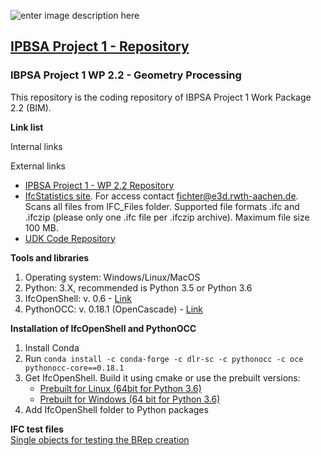 
![enter image description here](https://ibpsa.github.io/project1/assets/IBPSA-project1.png)

## [IPBSA Project 1 - Repository](https://github.com/ibpsa/project1)  

### IBPSA Project 1 WP 2.2 - Geometry Processing

This repository is the coding repository of IBPSA Project 1 Work Package 2.2 (BIM).

**Link list**
  
Internal links  

  
External links     
* [IPBSA Project 1 - WP 2.2 Repository](https://github.com/ibpsa/project1/tree/master/wp_2_2_bim)  
* [IfcStatistics site](https://ibpsa-project-1.e3d.rwth-aachen.de/IfcStats/). For access contact fichter@e3d.rwth-aachen.de. Scans all files from IFC_Files folder. Supported file formats .ifc and .ifczip (please only one .ifc file per .ifczip archive). Maximum file size 100 MB.
* [UDK Code Repository](https://github.com/UdK-VPT/BIM2Modelica)

**Tools and libraries**  
 1. Operating system: Windows/Linux/MacOS  
 2. Python: 3.X, recommended is Python 3.5 or Python 3.6  
 3. IfcOpenShell: v. 0.6 - [Link](https://github.com/IfcOpenShell/IfcOpenShell)  
 4. PythonOCC: v. 0.18.1 (OpenCascade) - [Link](https://github.com/tpaviot/pythonocc) 

**Installation of IfcOpenShell and PythonOCC**  
 1. Install Conda  
 2. Run `conda install -c conda-forge -c dlr-sc -c pythonocc -c oce pythonocc-core==0.18.1`
 3. Get IfcOpenShell. Build it using cmake or use the prebuilt versions: 
    - [Prebuilt for Linux (64bit for Python 3.6)](https://s3.amazonaws.com/ifcopenshell-builds/ifcopenshell-python-36-v0.6.0-33cbcc2-linux64.zip)   
     - [Prebuilt for Windows (64 bit for Python 3.6)](https://s3.amazonaws.com/ifcopenshell-builds/ifcopenshell-python-36-v0.6.0-33cbcc2-win64.zip)  
 4. Add IfcOpenShell folder to Python packages

**IFC test files**    
[Single objects for testing the BRep creation](https://github.com/IfcOpenShell/files)
